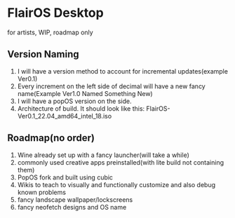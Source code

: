 # FlairOS Desktop
for artists, WIP, roadmap only

## Version Naming
1. I will have a version method to account for incremental updates(example Ver0.1)
2. Every increment on the left side of decimal will have a new fancy name(Example Ver1.0 Named Something New)
3. I will have a popOS version on the side.
4. Architecture of build.
It should look like this: FlairOS-Ver0.1_22.04_amd64_intel_18.iso


## Roadmap(no order)
1. Wine already set up with a fancy launcher(will take a while)
2. commonly used creative apps preinstalled(with lite build not containing them)
3. PopOS fork and built using cubic
4. Wikis to teach to visually and functionally customize and also debug known problems  
5. fancy landscape wallpaper/lockscreens
6. fancy neofetch designs and OS name
